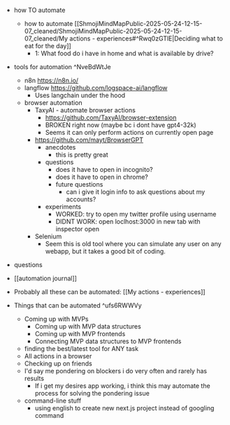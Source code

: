   * how TO automate
    * how to automate [[ShmojiMindMapPublic-2025-05-24-12-15-07_cleaned/ShmojiMindMapPublic-2025-05-24-12-15-07_cleaned/My actions - experiences#^Rwq0zGTlE|Deciding what to eat for the day]]
      * 1: What food do i have in home and what is available by drive?

  * tools for automation ^NveBdWtJe
    * n8n https://n8n.io/
    * langflow https://github.com/logspace-ai/langflow
      * Uses langchain under the hood
    * browser automation
      * TaxyAI - automate browser actions
        * https://github.com/TaxyAI/browser-extension
        * BROKEN right now (maybe bc i dont have gpt4-32k)
        * Seems it can only perform actions on currently open page
      * https://github.com/mayt/BrowserGPT
        * anecdotes
          * this is pretty great
        * questions
          * does it have to open in incognito?
          * does it have to open in chrome?
          * future questions
            * can i give it login info to ask questions about my accounts?
        * experiments
          * WORKED: try to open my twitter profile using username
          * DIDNT WORK: open loclhost:3000 in new tab with inspector open
      * Selenium
        * Seem this is old tool where you can simulate any user on any webapp, but it takes a good bit of coding.
  * questions

  * [[automation journal]]
  * Probably all these can be automated: [[My actions - experiences]]
  * Things that can be automated ^ufs6RWWVy
    * Coming up with MVPs
      * Coming up with MVP data structures
      * Coming up with MVP frontends
      * Connecting MVP data structures to MVP frontends
    * finding the best/latest tool for ANY task
    * All actions in a browser
    * Checking up on friends
    * I'd say me pondering on blockers i do very often and rarely has results
      * If i get my desires app working, i think this may automate the process for solving the pondering issue
    * command-line stuff
      * using english to create new next.js project instead of googling command
